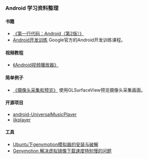 ### Android 学习资料整理

#### 书籍
+ [《第一行代码：Android（第2版）》](https://book.douban.com/subject/26915433/)
+ [Android开发训练](http://www.android-doc.com/training/index.html) Google官方的Android开发训练课程。

#### 视频教程
+ [《Android视频播放器》](http://www.imooc.com/learn/788)


#### 简单例子
+ [《摄像头采集和预览》](https://github.com/feixiao/FboCamera.gi) 使用GLSurfaceView预览摄像头采集画面。



#### 开源项目
+ [android-UniversalMusicPlayer](https://github.com/googlesamples/android-UniversalMusicPlayer)
+ [ijkplayer](https://github.com/feixiao/ijkplayer)

#### 工具
+ [Ubuntu下genymotion模拟器的安装与破解](http://www.jianshu.com/p/67b4e71380d1)
+ [Genymotion 解决虚拟镜像下载速度特别慢的问题](http://blog.csdn.net/qing666888/article/details/51622762)
